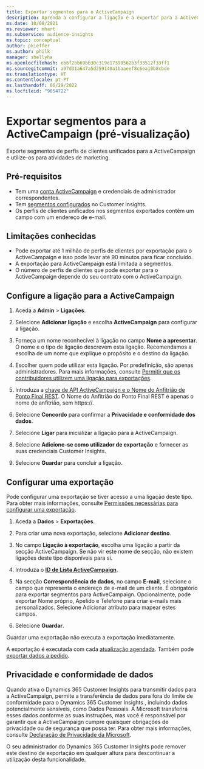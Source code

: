```yaml
---
title: Exportar segmentos para o ActiveCampaign
description: Aprenda a configurar a ligação e a exportar para a ActiveCampaign.
ms.date: 10/08/2021
ms.reviewer: mhart
ms.subservice: audience-insights
ms.topic: conceptual
author: pkieffer
ms.author: philk
manager: shellyha
ms.openlocfilehash: eb6f2bb69bb30c319e17390562b3f33512f33ff1
ms.sourcegitcommit: a97d31a647a5d259140a1baaeef8c6ea10b8cbde
ms.translationtype: HT
ms.contentlocale: pt-PT
ms.lasthandoff: 06/29/2022
ms.locfileid: "9054722"
---
```

# <a name="export-segments-to-activecampaign-preview"></a>Exportar segmentos para a ActiveCampaign (pré-visualização)

Exporte segmentos de perfis de clientes unificados para a ActiveCampaign e utilize-os para atividades de marketing.

## <a name="prerequisites"></a>Pré-requisitos

- Tem uma [conta ActiveCampaign](https://www.activecampaign.com/) e credenciais de administrador correspondentes.
- Tem [segmentos configurados](segments.md) no Customer Insights.
- Os perfis de clientes unificados nos segmentos exportados contêm um campo com um endereço de e-mail.

## <a name="known-limitations"></a>Limitações conhecidas

- Pode exportar até 1 milhão de perfis de clientes por exportação para o ActiveCampaign e isso pode levar até 90 minutos para ficar concluído.
- A exportação para ActiveCampaign está limitada a segmentos.
- O número de perfis de clientes que pode exportar para o ActiveCampaign depende do seu contrato com o ActiveCampaign.

## <a name="set-up-connection-to-activecampaign"></a>Configure a ligação para a ActiveCampaign

1. Aceda a **Admin** > **Ligações**.

1. Selecione **Adicionar ligação** e escolha **ActiveCampaign** para configurar a ligação.

1. Forneça um nome reconhecível à ligação no campo **Nome a apresentar**. O nome e o tipo de ligação descrevem esta ligação. Recomendamos a escolha de um nome que explique o propósito e o destino da ligação.

1. Escolher quem pode utilizar esta ligação. Por predefinição, são apenas administradores. Para mais informações, consulte [Permitir que os contribuidores utilizem uma ligação para exportações](connections.md#allow-contributors-to-use-a-connection-for-exports).

1. Introduza a [chave de API ActiveCampaign e o Nome do Anfitrião de Ponto Final REST](https://help.activecampaign.com/hc/articles/207317590-Getting-started-with-the-API#how-to-obtain-your-activecampaign-api-url-and-key). O Nome do Anfitrião do Ponto Final REST é apenas o nome de anfitrião, sem https://. 

1. Selecione **Concordo** para confirmar a **Privacidade e conformidade dos dados**.

1. Selecione **Ligar** para inicializar a ligação para a ActiveCampaign.

1. Selecione **Adicione-se como utilizador de exportação** e fornecer as suas credenciais Customer Insights.

1. Selecione **Guardar** para concluir a ligação.

## <a name="configure-an-export"></a>Configurar uma exportação

Pode configurar uma exportação se tiver acesso a uma ligação deste tipo. Para obter mais informações, consulte [Permissões necessárias para configurar uma exportação](export-destinations.md#set-up-a-new-export).

1. Aceda a **Dados** > **Exportações**.

1. Para criar uma nova exportação, selecione **Adicionar destino**.

1. No campo **Ligação à exportação**, escolha uma ligação a partir da secção ActiveCampaign. Se não vir este nome de secção, não existem ligações deste tipo disponíveis para si.

1. Introduza o [**ID de Lista ActiveCampaign**](https://help.activecampaign.com/hc/articles/360000030559-How-to-create-a-list-in-ActiveCampaign).    

1. Na secção **Correspondência de dados**, no campo **E-mail**, selecione o campo que representa o endereço de e-mail de um cliente. É obrigatório para exportar segmentos para ActiveCampaign. Opcionalmente, pode exportar Nome próprio, Apelido e Telefone para criar e-mails mais personalizados. Selecione Adicionar atributo para mapear estes campos.

1. Selecione **Guardar**.

Guardar uma exportação não executa a exportação imediatamente.

A exportação é executada com cada [atualização agendada](system.md#schedule-tab). Também pode [exportar dados a pedido](export-destinations.md#run-exports-on-demand). 


## <a name="data-privacy-and-compliance"></a>Privacidade e conformidade de dados

Quando ativa o Dynamics 365 Customer Insights para transmitir dados para a ActiveCampaign, permite a transferência de dados para fora do limite de conformidade para o Dynamics 365 Customer Insights , incluindo dados potencialmente sensíveis, como Dados Pessoais. A Microsoft transferirá esses dados conforme as suas instruções, mas você é responsável por garantir que a ActiveCampaign cumpre quaisquer obrigações de privacidade ou de segurança que possa ter. Para obter mais informações, consulte [Declaração de Privacidade da Microsoft](https://go.microsoft.com/fwlink/?linkid=396732).

O seu administrador do Dynamics 365 Customer Insights pode remover este destino de exportação em qualquer altura para descontinuar a utilização desta funcionalidade.
